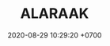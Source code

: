 ---
layout: 
permalink: /team/:title.html
categories: subs
maincover: /assets/avatars/male1.webp
tickets: 7
date: 2020-08-29 10:29:20 +0700
title: ALARAAK
vip: /assets/mis/vip.png
sub: /assets/mis/sub.png
gift: #/assets/mis/gift.png
bits: #/assets/mis/bits.png
---